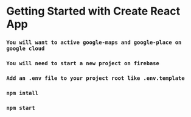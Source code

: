 # Getting Started with Create React App

### `You will want to active google-maps and google-place on google cloud`

### `You will need to start a new project on firebase`

### `Add an .env file to your project root like .env.template`

### `npm intall`

### `npm start`
